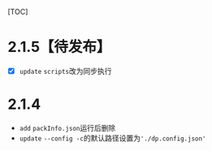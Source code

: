 [TOC]

# 2.1.5【待发布】
- [x] `update` `scripts`改为同步执行

# 2.1.4
- `add` `packInfo.json`运行后删除
- `update` `--config -c`的默认路径设置为`'./dp.config.json'`
